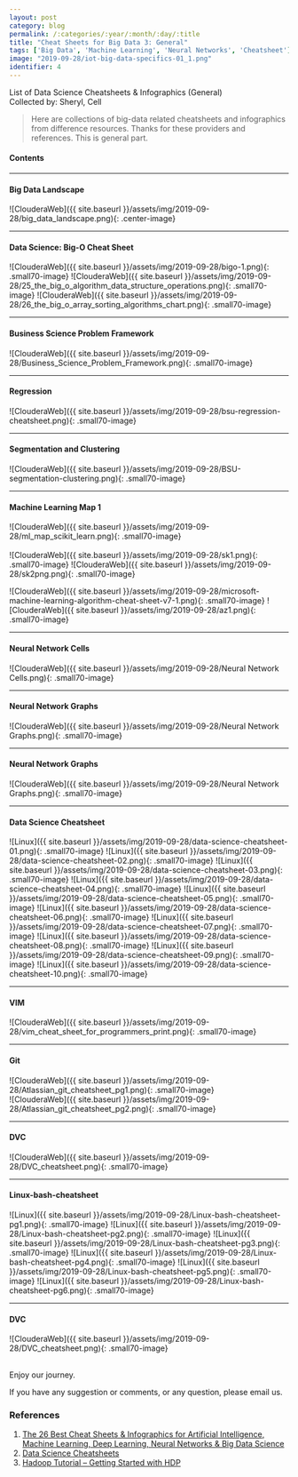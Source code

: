 ```yaml
---
layout: post
category: blog
permalink: /:categories/:year/:month/:day/:title
title: "Cheat Sheets for Big Data 3: General"
tags: ['Big Data', 'Machine Learning', 'Neural Networks', 'Cheatsheet']
image: "2019-09-28/iot-big-data-specifics-01_1.png"
identifier: 4
---
```


List of Data Science Cheatsheets & Infographics (General)
<br>
Collected by: Sheryl, Cell

<!--more-->

<blockquote class="tip">
Here are collections of big-data related cheatsheets and infographics from difference resources. Thanks for these providers and references. This is general part.
</blockquote>

<div class="list-of-contents">
  <h4>Contents</h4>
  <ul></ul>
</div>


<hr class="with-margin">
<h4 class="header" id="general1">Big Data Landscape</h4>

![ClouderaWeb]({{ site.baseurl }}/assets/img/2019-09-28/big_data_landscape.png){: .center-image}


<hr class="with-margin">
<h4 class="header" id="genera2">Data Science: Big-O Cheat Sheet</h4>

![ClouderaWeb]({{ site.baseurl }}/assets/img/2019-09-28/bigo-1.png){: .small70-image}
![ClouderaWeb]({{ site.baseurl }}/assets/img/2019-09-28/25_the_big_o_algorithm_data_structure_operations.png){: .small70-image}
![ClouderaWeb]({{ site.baseurl }}/assets/img/2019-09-28/26_the_big_o_array_sorting_algorithms_chart.png){: .small70-image}




<hr class="with-margin">
<h4 class="header" id="general3">Business Science Problem Framework</h4>

![ClouderaWeb]({{ site.baseurl }}/assets/img/2019-09-28/Business_Science_Problem_Framework.png){: .small70-image}


<hr class="with-margin">
<h4 class="header" id="general4">Regression</h4>

![ClouderaWeb]({{ site.baseurl }}/assets/img/2019-09-28/bsu-regression-cheatsheet.png){: .small70-image}

<hr class="with-margin">
<h4 class="header" id="general5">Segmentation and Clustering</h4>

![ClouderaWeb]({{ site.baseurl }}/assets/img/2019-09-28/BSU-segmentation-clustering.png){: .small70-image}


<hr class="with-margin">
<h4 class="header" id="general6">Machine Learning Map 1</h4>

![ClouderaWeb]({{ site.baseurl }}/assets/img/2019-09-28/ml_map_scikit_learn.png){: .small70-image}
<br></br>
![ClouderaWeb]({{ site.baseurl }}/assets/img/2019-09-28/sk1.png){: .small70-image}
![ClouderaWeb]({{ site.baseurl }}/assets/img/2019-09-28/sk2png.png){: .small70-image}

![ClouderaWeb]({{ site.baseurl }}/assets/img/2019-09-28/microsoft-machine-learning-algorithm-cheat-sheet-v7-1.png){: .small70-image}
![ClouderaWeb]({{ site.baseurl }}/assets/img/2019-09-28/az1.png){: .small70-image}

<hr class="with-margin">
<h4 class="header" id="general7">Neural Network Cells</h4>

![ClouderaWeb]({{ site.baseurl }}/assets/img/2019-09-28/Neural Network Cells.png){: .small70-image}


<hr class="with-margin">
<h4 class="header" id="general8">Neural Network Graphs</h4>

![ClouderaWeb]({{ site.baseurl }}/assets/img/2019-09-28/Neural Network Graphs.png){: .small70-image}

<hr class="with-margin">
<h4 class="header" id="general9">Neural Network Graphs</h4>

![ClouderaWeb]({{ site.baseurl }}/assets/img/2019-09-28/Neural Network Graphs.png){: .small70-image}

<hr class="with-margin">
<h4 class="header" id="general10">Data Science Cheatsheet </h4>

![Linux]({{ site.baseurl }}/assets/img/2019-09-28/data-science-cheatsheet-01.png){: .small70-image}
![Linux]({{ site.baseurl }}/assets/img/2019-09-28/data-science-cheatsheet-02.png){: .small70-image}
![Linux]({{ site.baseurl }}/assets/img/2019-09-28/data-science-cheatsheet-03.png){: .small70-image}
![Linux]({{ site.baseurl }}/assets/img/2019-09-28/data-science-cheatsheet-04.png){: .small70-image}
![Linux]({{ site.baseurl }}/assets/img/2019-09-28/data-science-cheatsheet-05.png){: .small70-image}
![Linux]({{ site.baseurl }}/assets/img/2019-09-28/data-science-cheatsheet-06.png){: .small70-image}
![Linux]({{ site.baseurl }}/assets/img/2019-09-28/data-science-cheatsheet-07.png){: .small70-image}
![Linux]({{ site.baseurl }}/assets/img/2019-09-28/data-science-cheatsheet-08.png){: .small70-image}
![Linux]({{ site.baseurl }}/assets/img/2019-09-28/data-science-cheatsheet-09.png){: .small70-image}
![Linux]({{ site.baseurl }}/assets/img/2019-09-28/data-science-cheatsheet-10.png){: .small70-image}

<hr class="with-margin">
<h4 class="header" id="general11">VIM</h4>

![ClouderaWeb]({{ site.baseurl }}/assets/img/2019-09-28/vim_cheat_sheet_for_programmers_print.png){: .small70-image}


<hr class="with-margin">
<h4 class="header" id="general12">Git </h4>

![ClouderaWeb]({{ site.baseurl }}/assets/img/2019-09-28/Atlassian_git_cheatsheet_pg1.png){: .small70-image}
<br>
![ClouderaWeb]({{ site.baseurl }}/assets/img/2019-09-28/Atlassian_git_cheatsheet_pg2.png){: .small70-image}

<hr class="with-margin">
<h4 class="header" id="general13">DVC</h4>

![ClouderaWeb]({{ site.baseurl }}/assets/img/2019-09-28/DVC_cheatsheet.png){: .small70-image}


<hr class="with-margin">
<h4 class="header" id="general14">Linux-bash-cheatsheet</h4>

![Linux]({{ site.baseurl }}/assets/img/2019-09-28/Linux-bash-cheatsheet-pg1.png){: .small70-image}
![Linux]({{ site.baseurl }}/assets/img/2019-09-28/Linux-bash-cheatsheet-pg2.png){: .small70-image}
![Linux]({{ site.baseurl }}/assets/img/2019-09-28/Linux-bash-cheatsheet-pg3.png){: .small70-image}
![Linux]({{ site.baseurl }}/assets/img/2019-09-28/Linux-bash-cheatsheet-pg4.png){: .small70-image}
![Linux]({{ site.baseurl }}/assets/img/2019-09-28/Linux-bash-cheatsheet-pg5.png){: .small70-image}
![Linux]({{ site.baseurl }}/assets/img/2019-09-28/Linux-bash-cheatsheet-pg6.png){: .small70-image}

<hr class="with-margin">
<h4 class="header" id="general15">DVC</h4>

![ClouderaWeb]({{ site.baseurl }}/assets/img/2019-09-28/DVC_cheatsheet.png){: .small70-image}


<br>
Enjoy our journey. 

If you have any suggestion or comments, or any question, please email us.


### References

<ol>
  <li><a href="https://mattybv3.wordpress.com/2018/09/13/the-26-best-cheat-sheets-infographics-for-artificial-intelligence-ai-machine-learning-ml-deep-learning-neural-networks-big-data-science/">The 26 Best Cheat Sheets & Infographics for Artificial Intelligence, Machine Learning, Deep Learning, Neural Networks & Big Data Science</a></li>
  <li><a href="https://github.com/FavioVazquez/ds-cheatsheets">Data Science Cheatsheets</a></li>
  <li><a href="https://hortonworks.com/apache/hadoop/">Hadoop Tutorial – Getting Started with HDP</a></li>
</ol>

